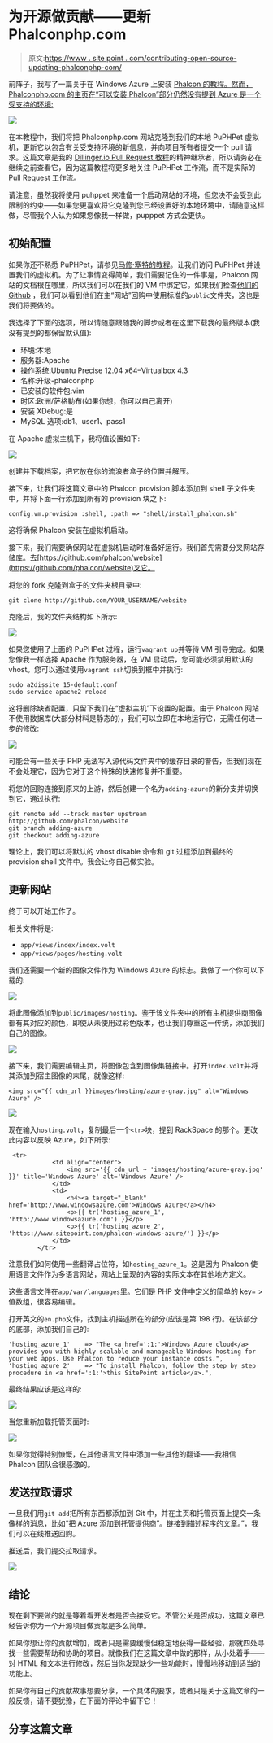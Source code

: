 # 为开源做贡献——更新 Phalconphp.com

> 原文:[https://www . site point . com/contributing-open-source-updating-phalconphp-com/](https://www.sitepoint.com/contributing-open-source-updating-phalconphp-com/)

前阵子，我写了一篇关于在 Windows Azure 上安装 [Phalcon 的教程。然而，Phalconphp.com 的主页在“可以安装 Phalcon”部分仍然没有提到 Azure 是一个受支持的环境:](https://www.sitepoint.com/phalcon-windows-azure/)

![](../Images/59a5df77a05113f62842bac9bb312a53.png)

在本教程中，我们将把 Phalconphp.com 网站克隆到我们的本地 PuPHPet 虚拟机，更新它以包含有关受支持环境的新信息，并向项目所有者提交一个 pull 请求。这篇文章是我的 [Dillinger.io Pull Request 教程](https://www.sitepoint.com/contributing-open-source-dillinger-case-study/)的精神继承者，所以请务必在继续之前查看它，因为这篇教程将更多地关注 PuPHPet 工作流，而不是实际的 Pull Request 工作流。

请注意，虽然我将使用 puhppet 来准备一个启动网站的环境，但您决不会受到此限制的约束——如果您更喜欢将它克隆到您已经设置好的本地环境中，请随意这样做，尽管我个人认为如果您像我一样做，pupppet 方式会更快。

## 初始配置

如果你还不熟悉 PuPHPet，请参见[马修·塞特的教程](https://www.sitepoint.com/build-virtual-machines-easily-puphpet/)。让我们访问 PuPHPet 并设置我们的虚拟机。为了让事情变得简单，我们需要记住的一件事是，Phalcon 网站的文档根在哪里，所以我们可以在我们的 VM 中绑定它。如果我们检查[他们的 Github](https://github.com/phalcon/website) ，我们可以看到他们在主“网站”回购中使用标准的`public`文件夹，这也是我们将要做的。

我选择了下面的选项，所以请随意跟随我的脚步或者在这里下载我的最终版本(我没有提到的都保留默认值):

*   环境:本地
*   服务器:Apache
*   操作系统:Ubuntu Precise 12.04 x64–Virtualbox 4.3
*   名称:升级-phalconphp
*   已安装的软件包:vim
*   时区:欧洲/萨格勒布(如果你想，你可以自己离开)
*   安装 XDebug:是
*   MySQL 选项:db1、user1、pass1

在 Apache 虚拟主机下，我将值设置如下:

![](../Images/1f36b0db9c59f2d42068f8f7f52ce17a.png)

创建并下载档案，把它放在你的流浪者盒子的位置并解压。

接下来，让我们将这篇文章中的 Phalcon provision 脚本添加到 shell 子文件夹中，并将下面一行添加到所有的 provision 块之下:

```
config.vm.provision :shell, :path => "shell/install_phalcon.sh"
```

这将确保 Phalcon 安装在虚拟机启动。

接下来，我们需要确保网站在虚拟机启动时准备好运行。我们首先需要分叉网站存储库。去[https://github.com/phalcon/website](https://github.com/phalcon/website)叉它。

将您的 fork 克隆到盒子的文件夹根目录中:

```
git clone http://github.com/YOUR_USERNAME/website
```

克隆后，我的文件夹结构如下所示:

![](../Images/f05977f73ffc1e49cce860d3c81b2fe9.png)

如果您使用了上面的 PuPHPet 过程，运行`vagrant up`并等待 VM 引导完成。如果您像我一样选择 Apache 作为服务器，在 VM 启动后，您可能必须禁用默认的 vhost。您可以通过使用`vagrant ssh`切换到框中并执行:

```
sudo a2dissite 15-default.conf
sudo service apache2 reload
```

这将删除缺省配置，只留下我们在“虚拟主机”下设置的配置。由于 Phalcon 网站不使用数据库(大部分材料是静态的)，我们可以立即在本地运行它，无需任何进一步的修改:

![](../Images/ee6c973c2cfcba69db855fc6ef0c2223.png)

可能会有一些关于 PHP 无法写入源代码文件夹中的缓存目录的警告，但我们现在不会处理它，因为它对于这个特殊的快速修复并不重要。

将您的回购连接到原来的上游，然后创建一个名为`adding-azure`的新分支并切换到它，通过执行:

```
git remote add --track master upstream http://github.com/phalcon/website
git branch adding-azure
git checkout adding-azure
```

理论上，我们可以将默认的 vhost disable 命令和 git 过程添加到最终的 provision shell 文件中。我会让你自己做实验。

## 更新网站

终于可以开始工作了。

相关文件将是:

*   `app/views/index/index.volt`
*   `app/views/pages/hosting.volt`

我们还需要一个新的图像文件作为 Windows Azure 的标志。我做了一个你可以下载的:

![](../Images/858b7fa3d2722ad0330e831d34220e75.png)

将此图像添加到`public/images/hosting`。鉴于该文件夹中的所有主机提供商图像都有其对应的颜色，即使从未使用过彩色版本，也让我们尊重这一传统，添加我们自己的图像。

![](../Images/1269b860dc6f64b85df29a2478931ae7.png)

接下来，我们需要编辑主页，将图像包含到图像集链接中。打开`index.volt`并将其添加到宿主图像的末尾，就像这样:

```
<img src="{{ cdn_url }}images/hosting/azure-gray.jpg" alt="Windows Azure" />
```

![](../Images/2c2cff7ed97c2bb64e6207e0e1aeaeac.png)

现在输入`hosting.volt`，复制最后一个`<tr>`块，提到 RackSpace 的那个。更改此内容以反映 Azure，如下所示:

```
 <tr>
            <td align="center">
                <img src='{{ cdn_url ~ 'images/hosting/azure-gray.jpg' }}' title='Windows Azure' alt='Windows Azure' />
            </td>
            <td>
                <h4><a target="_blank" href='http://www.windowsazure.com'>Windows Azure</a></h4>
                <p>{{ tr('hosting_azure_1', 'http://www.windowsazure.com') }}</p>
                <p>{{ tr('hosting_azure_2', 'https://www.sitepoint.com/phalcon-windows-azure/') }}</p>
            </td>
        </tr>
```

注意我们如何使用一些翻译占位符，如`hosting_azure_1`。这是因为 Phalcon 使用语言文件作为多语言网站，网站上呈现的内容的实际文本在其他地方定义。

这些语言文件在`app/var/languages`里。它们是 PHP 文件中定义的简单的 key= >值数组，很容易编辑。

打开英文的`en.php`文件，找到主机描述所在的部分(应该是第 198 行)。在该部分的底部，添加我们自己的:

```
'hosting_azure_1'    => "The <a href=':1:'>Windows Azure cloud</a> provides you with highly scalable and manageable Windows hosting for your web apps. Use Phalcon to reduce your instance costs.",
'hosting_azure_2'    => "To install Phalcon, follow the step by step procedure in <a href=':1:'>this SitePoint article</a>.",
```

最终结果应该是这样的:

![](../Images/0386700bfce7df40fa9a82ccb3fefdb2.png)

当您重新加载托管页面时:

![](../Images/c9ff75d73fe85f27097ed20a40084f08.png)

如果你觉得特别慷慨，在其他语言文件中添加一些其他的翻译——我相信 Phalcon 团队会很感激的。

## 发送拉取请求

一旦我们用`git add`把所有东西都添加到 Git 中，并在主页和托管页面上提交一条像样的消息，比如“把 Azure 添加到托管提供商”。链接到描述程序的文章。”，我们可以在线推送回购。

推送后，我们提交拉取请求。

![](../Images/e0e009beff74d72806b443fdb72df600.png)

## 结论

现在剩下要做的就是等着看开发者是否会接受它。不管公关是否成功，这篇文章已经告诉你为一个开源项目做贡献是多么简单。

如果你想让你的贡献增加，或者只是需要缓慢但稳定地获得一些经验，那就四处寻找一些需要帮助和协助的项目。就像我们在这篇文章中做的那样，从小处着手——对 HTML 和文本进行修改，然后当你发现缺少一些功能时，慢慢地移动到适当的功能上。

如果你有自己的贡献故事想要分享，一个具体的要求，或者只是关于这篇文章的一般反馈，请不要犹豫，在下面的评论中留下它！

## 分享这篇文章
